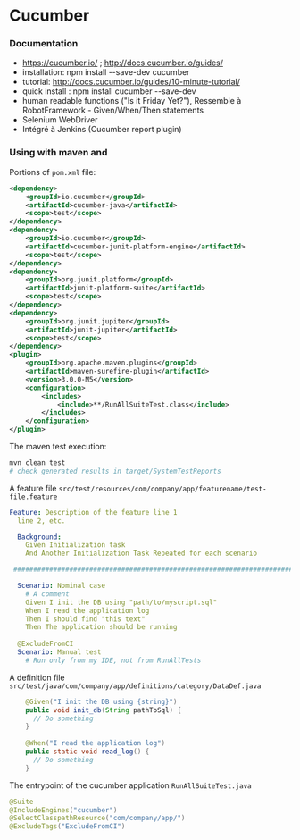 # Cucumber

### Documentation

- https://cucumber.io/ ; http://docs.cucumber.io/guides/
- installation: npm install --save-dev cucumber
- tutorial: http://docs.cucumber.io/guides/10-minute-tutorial/
- quick install : npm install cucumber --save-dev
- human readable functions ("Is it Friday Yet?"), Ressemble à RobotFramework - Given/When/Then statements
- Selenium WebDriver
- Intégré à Jenkins (Cucumber report plugin)

### Using with maven and 

Portions of `pom.xml` file:

```xml
<dependency>
    <groupId>io.cucumber</groupId>
    <artifactId>cucumber-java</artifactId>
    <scope>test</scope>
</dependency>
<dependency>
    <groupId>io.cucumber</groupId>
    <artifactId>cucumber-junit-platform-engine</artifactId>
    <scope>test</scope>
</dependency>
<dependency>
    <groupId>org.junit.platform</groupId>
    <artifactId>junit-platform-suite</artifactId>
    <scope>test</scope>
</dependency>
<dependency>
    <groupId>org.junit.jupiter</groupId>
    <artifactId>junit-jupiter</artifactId>
    <scope>test</scope>
</dependency>
<plugin>
    <groupId>org.apache.maven.plugins</groupId>
    <artifactId>maven-surefire-plugin</artifactId>
    <version>3.0.0-M5</version>
    <configuration>
        <includes>
            <include>**/RunAllSuiteTest.class</include>
        </includes>
    </configuration>
</plugin>
```

The maven test execution:

```bash
mvn clean test
# check generated results in target/SystemTestReports
```

A feature file `src/test/resources/com/company/app/featurename/test-file.feature`

```yaml
Feature: Description of the feature line 1
  line 2, etc.

  Background:
    Given Initialization task
    And Another Initialization Task Repeated for each scenario

 ##############################################################################

  Scenario: Nominal case
    # A comment
    Given I init the DB using "path/to/myscript.sql"
    When I read the application log
    Then I should find "this text"
    Then The application should be running
  
  @ExcludeFromCI
  Scenario: Manual test
    # Run only from my IDE, not from RunAllTests
```

A definition file `src/test/java/com/company/app/definitions/category/DataDef.java`

```java
    @Given("I init the DB using {string}")
    public void init_db(String pathToSql) {
      // Do something
    }
    
    @When("I read the application log")
    public static void read_log() {
      // Do something
    }
```

The entrypoint of the cucumber application `RunAllSuiteTest.java`

```java
@Suite
@IncludeEngines("cucumber")
@SelectClasspathResource("com/company/app/")
@ExcludeTags("ExcludeFromCI")
```
